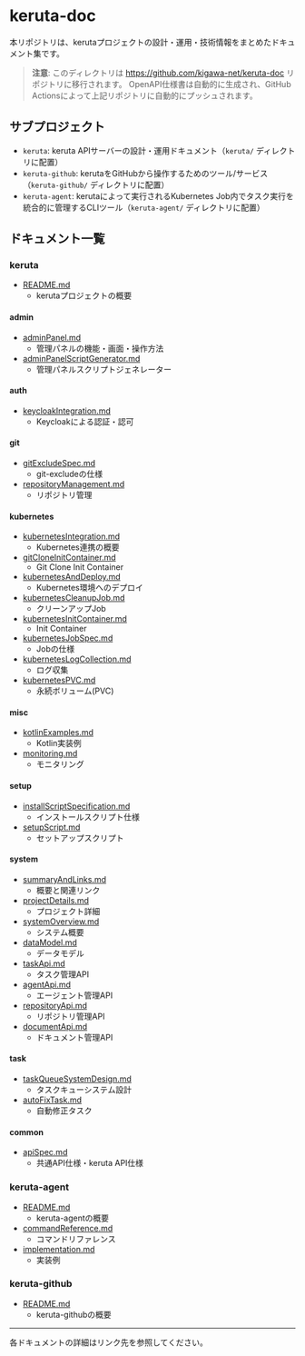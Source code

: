 # keruta-doc

本リポジトリは、kerutaプロジェクトの設計・運用・技術情報をまとめたドキュメント集です。

> **注意**: このディレクトリは https://github.com/kigawa-net/keruta-doc リポジトリに移行されます。
> OpenAPI仕様書は自動的に生成され、GitHub Actionsによって上記リポジトリに自動的にプッシュされます。

## サブプロジェクト
- `keruta`: keruta APIサーバーの設計・運用ドキュメント（`keruta/` ディレクトリに配置）
- `keruta-github`: kerutaをGitHubから操作するためのツール/サービス（`keruta-github/` ディレクトリに配置）
- `keruta-agent`: kerutaによって実行されるKubernetes Job内でタスク実行を統合的に管理するCLIツール（`keruta-agent/` ディレクトリに配置）

## ドキュメント一覧

### keruta

- [README.md](keruta/README.md)
  - kerutaプロジェクトの概要

#### admin
- [adminPanel.md](keruta/admin/adminPanel.md)
  - 管理パネルの機能・画面・操作方法
- [adminPanelScriptGenerator.md](keruta/admin/adminPanelScriptGenerator.md)
  - 管理パネルスクリプトジェネレーター

#### auth
- [keycloakIntegration.md](keruta/auth/keycloakIntegration.md)
  - Keycloakによる認証・認可

#### git
- [gitExcludeSpec.md](keruta/git/gitExcludeSpec.md)
  - git-excludeの仕様
- [repositoryManagement.md](keruta/git/repositoryManagement.md)
  - リポジトリ管理

#### kubernetes
- [kubernetesIntegration.md](keruta/kubernetes/kubernetesIntegration.md)
  - Kubernetes連携の概要
- [gitCloneInitContainer.md](keruta/kubernetes/gitCloneInitContainer.md)
  - Git Clone Init Container
- [kubernetesAndDeploy.md](keruta/kubernetes/kubernetesAndDeploy.md)
  - Kubernetes環境へのデプロイ
- [kubernetesCleanupJob.md](keruta/kubernetes/kubernetesCleanupJob.md)
  - クリーンアップJob
- [kubernetesInitContainer.md](keruta/kubernetes/kubernetesInitContainer.md)
  - Init Container
- [kubernetesJobSpec.md](keruta/kubernetes/kubernetesJobSpec.md)
  - Jobの仕様
- [kubernetesLogCollection.md](keruta/kubernetes/kubernetesLogCollection.md)
  - ログ収集
- [kubernetesPVC.md](keruta/kubernetes/kubernetesPVC.md)
  - 永続ボリューム(PVC)

#### misc
- [kotlinExamples.md](keruta/misc/kotlinExamples.md)
  - Kotlin実装例
- [monitoring.md](keruta/misc/monitoring.md)
  - モニタリング

#### setup
- [installScriptSpecification.md](keruta/setup/installScriptSpecification.md)
  - インストールスクリプト仕様
- [setupScript.md](keruta/setup/setupScript.md)
  - セットアップスクリプト

#### system
- [summaryAndLinks.md](keruta/system/summaryAndLinks.md)
  - 概要と関連リンク
- [projectDetails.md](keruta/system/projectDetails.md)
  - プロジェクト詳細
- [systemOverview.md](keruta/system/systemOverview.md)
  - システム概要
- [dataModel.md](keruta/system/dataModel.md)
  - データモデル
- [taskApi.md](keruta/system/api/taskApi.md)
  - タスク管理API
- [agentApi.md](keruta/system/api/agentApi.md)
  - エージェント管理API
- [repositoryApi.md](keruta/system/api/repositoryApi.md)
  - リポジトリ管理API
- [documentApi.md](keruta/system/api/documentApi.md)
  - ドキュメント管理API

#### task
- [taskQueueSystemDesign.md](keruta/task/taskQueueSystemDesign.md)
  - タスクキューシステム設計
- [autoFixTask.md](keruta/task/autoFixTask.md)
  - 自動修正タスク

#### common
- [apiSpec.md](common/apiSpec.md)
  - 共通API仕様・keruta API仕様

### keruta-agent

- [README.md](keruta-agent/README.md)
  - keruta-agentの概要
- [commandReference.md](keruta-agent/commandReference.md)
  - コマンドリファレンス
- [implementation.md](keruta-agent/implementation.md)
  - 実装例

### keruta-github

- [README.md](keruta-github/README.md)
  - keruta-githubの概要

---

各ドキュメントの詳細はリンク先を参照してください。
